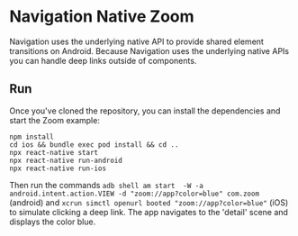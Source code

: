 # Navigation Native Zoom
Navigation uses the underlying native API to provide shared element transitions on Android.
Because Navigation uses the underlying native APIs you can handle deep links outside of components.

## Run
Once you've cloned the repository, you can install the dependencies and start the Zoom example:

    npm install
    cd ios && bundle exec pod install && cd ..
    npx react-native start
    npx react-native run-android
    npx react-native run-ios

Then run the commands `adb shell am start  -W -a android.intent.action.VIEW -d "zoom://app?color=blue" com.zoom` (android) and `xcrun simctl openurl booted "zoom://app?color=blue"` (iOS) to simulate clicking a deep link. The app navigates to the 'detail' scene and displays the color blue.
```
